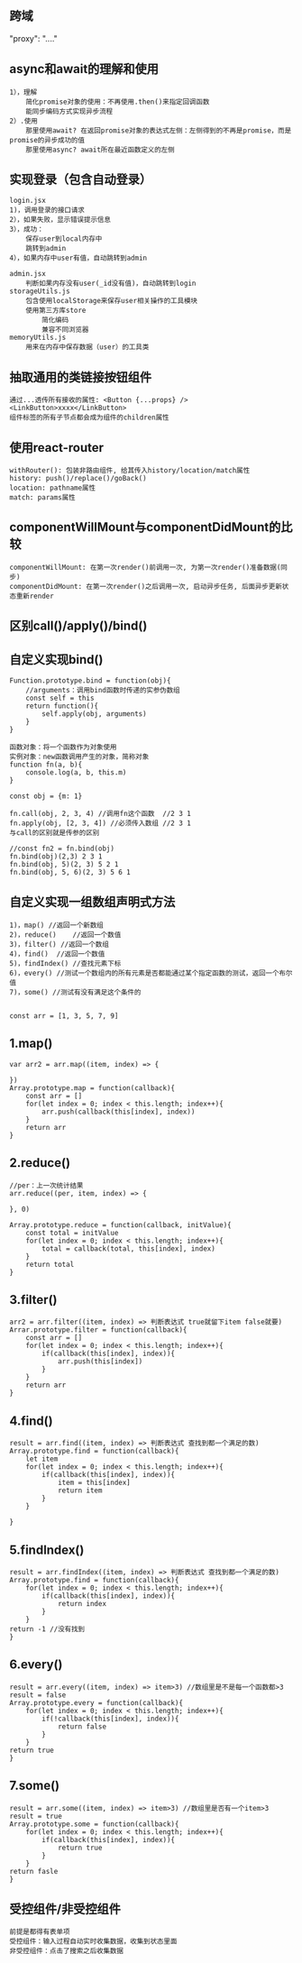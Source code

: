 ## 跨域
   "proxy": "...."

## async和await的理解和使用
    1），理解
        简化promise对象的使用：不再使用.then()来指定回调函数
        能同步编码方式实现异步流程
    2）.使用
        那里使用await? 在返回promise对象的表达式左侧：左侧得到的不再是promise，而是promise的异步成功的值
        那里使用async? await所在最近函数定义的左侧
## 实现登录（包含自动登录）
    login.jsx
    1)，调用登录的接口请求
    2），如果失败，显示错误提示信息
    3），成功：
        保存user到local内存中
        跳转到admin
    4），如果内存中user有值，自动跳转到admin

    admin.jsx
        判断如果内存没有user(_id没有值)，自动跳转到login
    storageUtils.js
        包含使用localStorage来保存user相关操作的工具模块
        使用第三方库store 
            简化编码
            兼容不同浏览器
    memoryUtils.js
        用来在内存中保存数据（user）的工具类

## 抽取通用的类链接按钮组件
    通过...透传所有接收的属性: <Button {...props} />    <LinkButton>xxxx</LinkButton>
    组件标签的所有子节点都会成为组件的children属性

## 使用react-router
    withRouter(): 包装非路由组件, 给其传入history/location/match属性
    history: push()/replace()/goBack()
    location: pathname属性
    match: params属性
## componentWillMount与componentDidMount的比较
    componentWillMount: 在第一次render()前调用一次, 为第一次render()准备数据(同步)
    componentDidMount: 在第一次render()之后调用一次, 启动异步任务, 后面异步更新状态重新render

## 区别call()/apply()/bind()
## 自定义实现bind()

    Function.prototype.bind = function(obj){
        //arguments：调用bind函数时传递的实参伪数组
        const self = this
        return function(){
            self.apply(obj, arguments)
        }
    }

    函数对象：将一个函数作为对象使用
    实例对象：new函数调用产生的对象，简称对象
    function fn(a, b){
        console.log(a, b, this.m)
    }

    const obj = {m: 1}

    fn.call(obj, 2, 3, 4) //调用fn这个函数  //2 3 1
    fn.apply(obj, [2, 3, 4]) //必须传入数组 //2 3 1  
    与call的区别就是传参的区别

    //const fn2 = fn.bind(obj)
    fn.bind(obj)(2,3) 2 3 1
    fn.bind(obj, 5)(2, 3) 5 2 1
    fn.bind(obj, 5, 6)(2, 3) 5 6 1
## 自定义实现一组数组声明式方法
    1)，map() //返回一个新数组
    2)，reduce()    //返回一个数值
    3)，filter() //返回一个数组
    4)，find()  //返回一个数值
    5)，findIndex() //查找元素下标
    6)，every() //测试一个数组内的所有元素是否都能通过某个指定函数的测试，返回一个布尔值
    7)，some() //测试有没有满足这个条件的

   
    const arr = [1, 3, 5, 7, 9] 
## 1.map()
    var arr2 = arr.map((item, index) => {

    })
    Array.prototype.map = function(callback){
        const arr = []
        for(let index = 0; index < this.length; index++){
            arr.push(callback(this[index], index))
        }
        return arr
    }
## 2.reduce()
    //per：上一次统计结果
    arr.reduce((per, item, index) => {

    }, 0)

    Array.prototype.reduce = function(callback, initValue){
        const total = initValue
        for(let index = 0; index < this.length; index++){
            total = callback(total, this[index], index)
        }
        return total
    }
## 3.filter()
    arr2 = arr.filter((item, index) => 判断表达式 true就留下item false就要)
    Arrar.prototype.filter = function(callback){
        const arr = []
        for(let index = 0; index < this.length; index++){
            if(callback(this[index], index)){
                arr.push(this[index])
            }
        }
        return arr
    }
## 4.find()
    result = arr.find((item, index) => 判断表达式 查找到都一个满足的数)
    Array.prototype.find = function(callback){
        let item
        for(let index = 0; index < this.length; index++){
            if(callback(this[index], index)){
                item = this[index]
                return item
            }
        }
        
    }
## 5.findIndex()
    result = arr.findIndex((item, index) => 判断表达式 查找到都一个满足的数)
    Array.prototype.find = function(callback){
        for(let index = 0; index < this.length; index++){
            if(callback(this[index], index)){
                return index
            }
        }
    return -1 //没有找到
    }
## 6.every() 
    result = arr.every((item, index) => item>3) //数组里是不是每一个函数都>3  result = false
    Array.prototype.every = function(callback){
        for(let index = 0; index < this.length; index++){
            if(!callback(this[index], index)){
                return false
            }
        }
    return true
    }
## 7.some()

    result = arr.some((item, index) => item>3) //数组里是否有一个item>3 result = true
    Array.prototype.some = function(callback){
        for(let index = 0; index < this.length; index++){
            if(callback(this[index], index)){
                return true
            }
        }
    return fasle
    }
## 受控组件/非受控组件
    前提是都得有表单项
    受控组件：输入过程自动实时收集数据，收集到状态里面
    非受控组件：点击了搜索之后收集数据

